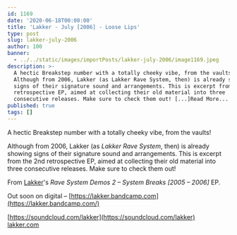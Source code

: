 ```yaml
---
id: 1169
date: '2020-06-18T00:00:00'
title: 'Lakker - July [2006] - Loose Lips'
type: post
slug: lakker-july-2006
author: 100
banner:
  - ../../static/images/importPosts/lakker-july-2006/image1169.jpeg
description: >-
  A hectic Breakstep number with a totally cheeky vibe, from the vaults!
  Although from 2006, Lakker (as Lakker Rave System, then) is already showing
  signs of their signature sound and arrangements. This is excerpt from the 2nd
  retrospective EP, aimed at collecting their old material into three
  consecutive releases. Make sure to check them out! [...]Read More...
published: true
tags: []
---
```

A hectic Breakstep number with a totally cheeky vibe, from the vaults!

Although from 2006, Lakker (as _Lakker Rave System_, then) is already showing signs of their signature sound and arrangements. This is excerpt from the 2nd retrospective EP, aimed at collecting their old material into three consecutive releases. Make sure to check them out!

From [Lakker](https://lakker.wordpress.com/)'s _Rave System Demos 2 – System Breaks \[2005 – 2006\]_ EP.

Out soon on digital – [](https://lakker.bandcamp.com/)[https://lakker.bandcamp.com](https://lakker.bandcamp.com/)

  
[](https://soundcloud.com/lakker)[https://soundcloud.com/lakker](https://soundcloud.com/lakker)  
[lakker.com](http://www.lakker.com/)